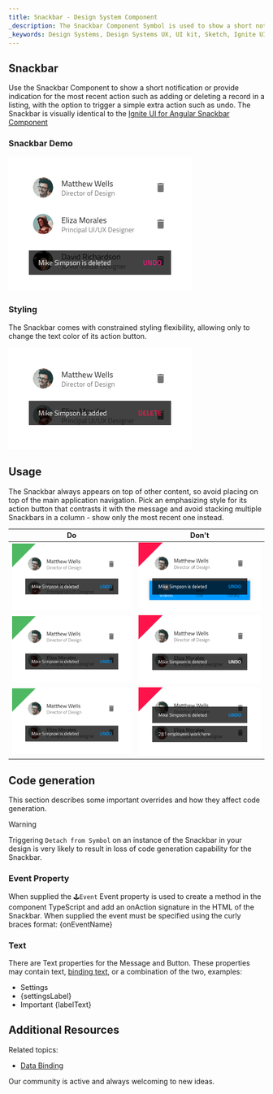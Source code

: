 ```yaml
---
title: Snackbar - Design System Component
_description: The Snackbar Component Symbol is used to show a short notification or indicate the last action performed by the user.
_keywords: Design Systems, Design Systems UX, UI kit, Sketch, Ignite UI for Angular, Sketch to Angular, Sketch to Angular, Angular, Angular Design System, Export code from Sketch, Design Kits for Angular, Sketch HTML, Sketch to HTML, Sketch UI kits
---
```


## Snackbar

Use the Snackbar Component to show a short notification or provide indication for the most recent action such as adding or deleting a record in a listing, with the option to trigger a simple extra action such as undo. The Snackbar is visually identical to the [Ignite UI for Angular Snackbar Component](https://www.infragistics.com/products/ignite-ui-angular/angular/components/snackbar.html)

### Snackbar Demo

<img class="responsive-img" src="../images/snackbar_demo.png" srcset="../images/snackbar_demo@2x.png 2x" />

### Styling

The Snackbar comes with constrained styling flexibility, allowing only to change the text color of its action button.

<img class="responsive-img" src="../images/snackbar_styling.png" srcset="../images/snackbar_styling@2x.png 2x" />

## Usage

The Snackbar always appears on top of other content, so avoid placing on top of the main application navigation. Pick an emphasizing style for its action button that contrasts it with the message and avoid stacking multiple Snackbars in a column - show only the most recent one instead.

| Do                              | Don't                             |
| ------------------------------- | --------------------------------- |
| <img class="responsive-img" src="../images/snackbar_do1.png" srcset="../images/snackbar_do1@2x.png 2x" /> | <img class="responsive-img" src="../images/snackbar_dont1.png" srcset="../images/snackbar_dont1@2x.png 2x" /> |
| <img class="responsive-img" src="../images/snackbar_do2.png" srcset="../images/snackbar_do2@2x.png 2x" /> | <img class="responsive-img" src="../images/snackbar_dont2.png" srcset="../images/snackbar_dont2@2x.png 2x" /> |
| <img class="responsive-img" src="../images/snackbar_do3.png" srcset="../images/snackbar_do3@2x.png 2x" /> | <img class="responsive-img" src="../images/snackbar_dont3.png" srcset="../images/snackbar_dont3@2x.png 2x" /> |

## Code generation

This section describes some important overrides and how they affect code generation.

> [!WARNING]
> Triggering `Detach from Symbol` on an instance of the Snackbar in your design is very likely to result in loss of code generation capability for the Snackbar.

### Event Property

When supplied the `🕹️Event` Event property is used to create a method in the component TypeScript and add an onAction signature in the HTML of the Snackbar. When supplied the event must be specified using the curly braces format: {onEventName}

### Text

There are Text properties for the Message and Button. These properties may contain text, [binding text](../codegen/data-binding.md), or a combination of the two, examples:

- Settings
- {settingsLabel}
- Important {labelText}

## Additional Resources

Related topics:

- [Data Binding](../codegen/data-binding.md)
  <div class="divider--half"></div>

Our community is active and always welcoming to new ideas.


